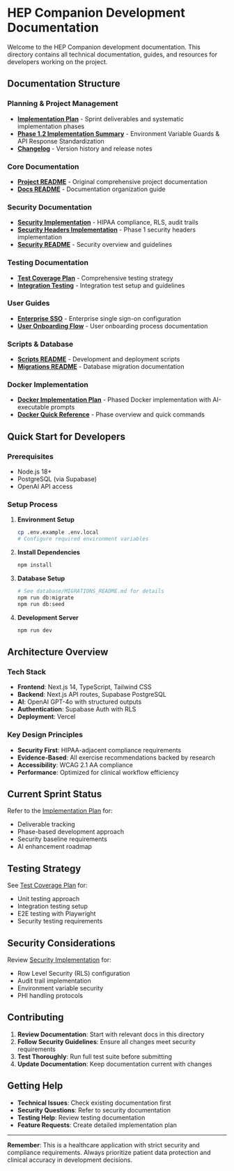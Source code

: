 # HEP Companion Development Documentation

Welcome to the HEP Companion development documentation. This directory contains all technical documentation, guides, and resources for developers working on the project.

## Documentation Structure

### Planning & Project Management
- **[Implementation Plan](./planning/IMPLEMENTATION_PLAN.md)** - Sprint deliverables and systematic implementation phases
- **[Phase 1.2 Implementation Summary](./planning/phase-1.2-implementation-summary.md)** - Environment Variable Guards & API Response Standardization
- **[Changelog](./documentation/CHANGELOG.md)** - Version history and release notes

### Core Documentation  
- **[Project README](./documentation/PROJECT_README.md)** - Original comprehensive project documentation
- **[Docs README](./documentation/DOCS_README.md)** - Documentation organization guide

### Security Documentation
- **[Security Implementation](./security/SECURITY-IMPLEMENTATION.md)** - HIPAA compliance, RLS, audit trails
- **[Security Headers Implementation](./security/security-headers-implementation.md)** - Phase 1 security headers implementation
- **[Security README](./security/SECURITY_README.md)** - Security overview and guidelines

### Testing Documentation
- **[Test Coverage Plan](./testing/test-coverage-plan.md)** - Comprehensive testing strategy
- **[Integration Testing](./testing/INTEGRATION_TESTING_README.md)** - Integration test setup and guidelines

### User Guides
- **[Enterprise SSO](./user-guides/enterprise-sso.md)** - Enterprise single sign-on configuration
- **[User Onboarding Flow](./user-guides/user-onboarding-flow.md)** - User onboarding process documentation

### Scripts & Database
- **[Scripts README](./scripts/SCRIPTS_README.md)** - Development and deployment scripts
- **[Migrations README](./database/MIGRATIONS_README.md)** - Database migration documentation

### Docker Implementation
- **[Docker Implementation Plan](./docker-implementation-plan.md)** - Phased Docker implementation with AI-executable prompts
- **[Docker Quick Reference](./docker-quick-reference.md)** - Phase overview and quick commands

## Quick Start for Developers

### Prerequisites
- Node.js 18+
- PostgreSQL (via Supabase)
- OpenAI API access

### Setup Process
1. **Environment Setup**
   ```bash
   cp .env.example .env.local
   # Configure required environment variables
   ```

2. **Install Dependencies**
   ```bash
   npm install
   ```

3. **Database Setup**
   ```bash
   # See database/MIGRATIONS_README.md for details
   npm run db:migrate
   npm run db:seed
   ```

4. **Development Server**
   ```bash
   npm run dev
   ```

## Architecture Overview

### Tech Stack
- **Frontend**: Next.js 14, TypeScript, Tailwind CSS
- **Backend**: Next.js API routes, Supabase PostgreSQL
- **AI**: OpenAI GPT-4o with structured outputs
- **Authentication**: Supabase Auth with RLS
- **Deployment**: Vercel

### Key Design Principles
- **Security First**: HIPAA-adjacent compliance requirements
- **Evidence-Based**: All exercise recommendations backed by research
- **Accessibility**: WCAG 2.1 AA compliance
- **Performance**: Optimized for clinical workflow efficiency

## Current Sprint Status

Refer to the [Implementation Plan](./planning/IMPLEMENTATION_PLAN.md) for:
- Deliverable tracking
- Phase-based development approach
- Security baseline requirements
- AI enhancement roadmap

## Testing Strategy

See [Test Coverage Plan](./testing/test-coverage-plan.md) for:
- Unit testing approach
- Integration testing setup
- E2E testing with Playwright
- Security testing requirements

## Security Considerations

Review [Security Implementation](./security/SECURITY-IMPLEMENTATION.md) for:
- Row Level Security (RLS) configuration
- Audit trail implementation
- Environment variable security
- PHI handling protocols

## Contributing

1. **Review Documentation**: Start with relevant docs in this directory
2. **Follow Security Guidelines**: Ensure all changes meet security requirements
3. **Test Thoroughly**: Run full test suite before submitting
4. **Update Documentation**: Keep documentation current with changes

## Getting Help

- **Technical Issues**: Check existing documentation first
- **Security Questions**: Refer to security documentation
- **Testing Help**: Review testing documentation
- **Feature Requests**: Create detailed implementation plan

---

**Remember**: This is a healthcare application with strict security and compliance requirements. Always prioritize patient data protection and clinical accuracy in development decisions. 